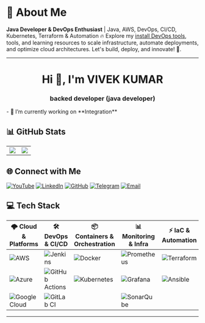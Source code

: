 # **🚀 About Me**  

**Java Developer & DevOps Enthusiast** | Java, AWS, DevOps, CI/CD, Kubernetes, Terraform & Automation 🔥 Explore my [install DevOps tools](https://github.com/itsp-technology/autolabsoft), tools, and learning resources to scale infrastructure, automate deployments, and optimize cloud architectures. Let's build, deploy, and innovate! 🚀.  

---

<!---
itsp-technology/itsp-technology is a ✨ special ✨ repository because its `README.md` (this file) appears on your GitHub profile.
You can click the Preview link to take a look at your changes.
--->
<h1 align="center">Hi 👋, I'm VIVEK KUMAR</h1>
<h3 align="center">backed developer (java developer)</h3>
- 🔭 I’m currently working on **Integration**

## **📊 GitHub Stats**

<table>
    <tr> 
        <td><img src="https://github-readme-stats.vercel.app/api?username=itsp-technology&theme=codeSTACKr&hide_border=false&include_all_commits=true&count_private=true"/></td>
        <td><img src="https://github-readme-stats.vercel.app/api/top-langs/?username=itsp-technology&theme=codeSTACKr&hide_border=false&include_all_commits=true&count_private=true&layout=compact"/></td>
    </tr>
</table>



## **🌐 Connect with Me**  
[![YouTube](https://img.shields.io/badge/YouTube-%23FF0000.svg?style=for-the-badge&logo=youtube&logoColor=white)](https://www.youtube.com/@itsp786/playlists)
[![LinkedIn](https://img.shields.io/badge/LinkedIn-%230077B5.svg?style=for-the-badge&logo=linkedin&logoColor=white)](#) [![GitHub](https://img.shields.io/badge/GitHub-181717?style=for-the-badge&logo=github&logoColor=white)](https://github.com/itsp-technology) [![Telegram](https://img.shields.io/badge/Telegram-26A5E4?style=for-the-badge&logo=telegram&logoColor=white)](#) [![Email](https://img.shields.io/badge/Email-D14836?style=for-the-badge&logo=gmail&logoColor=white)](#)  


## **💻 Tech Stack**  

| 🌩️ Cloud & Platforms | 🛠 DevOps & CI/CD | 📦 Containers & Orchestration | 📊 Monitoring & Infra | ⚡ IaC & Automation |
|----------------|----------------|----------------|----------------|----------------|
| ![AWS](https://img.shields.io/badge/AWS-%23FF9900.svg?style=for-the-badge&logo=amazon-aws&logoColor=white) | ![Jenkins](https://img.shields.io/badge/Jenkins-%232C5263.svg?style=for-the-badge&logo=jenkins&logoColor=white) | ![Docker](https://img.shields.io/badge/Docker-%230db7ed.svg?style=for-the-badge&logo=docker&logoColor=white) | ![Prometheus](https://img.shields.io/badge/Prometheus-E6522C?style=for-the-badge&logo=Prometheus&logoColor=white) | ![Terraform](https://img.shields.io/badge/Terraform-%235835CC.svg?style=for-the-badge&logo=terraform&logoColor=white) |
| ![Azure](https://img.shields.io/badge/Azure-%230072C6.svg?style=for-the-badge&logo=microsoftazure&logoColor=white) | ![GitHub Actions](https://img.shields.io/badge/GitHub%20Actions-%232671E5.svg?style=for-the-badge&logo=githubactions&logoColor=white) | ![Kubernetes](https://img.shields.io/badge/Kubernetes-%23326ce5.svg?style=for-the-badge&logo=kubernetes&logoColor=white) | ![Grafana](https://img.shields.io/badge/Grafana-%23F46800.svg?style=for-the-badge&logo=grafana&logoColor=white) | ![Ansible](https://img.shields.io/badge/Ansible-%231A1918.svg?style=for-the-badge&logo=ansible&logoColor=white) |
| ![Google Cloud](https://img.shields.io/badge/GoogleCloud-%234285F4.svg?style=for-the-badge&logo=google-cloud&logoColor=white) | ![GitLab CI](https://img.shields.io/badge/GitLab%20CI-%23181717.svg?style=for-the-badge&logo=gitlab&logoColor=white) |  | ![SonarQube](https://img.shields.io/badge/SonarQube-%23000000.svg?style=for-the-badge&logo=sonarqube&logoColor=4E9BCD) |  |

---





